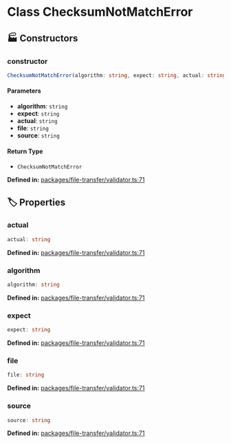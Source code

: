 # Class ChecksumNotMatchError

## 🏭 Constructors

### constructor

```ts
ChecksumNotMatchError(algorithm: string, expect: string, actual: string, file: string, source: string): ChecksumNotMatchError
```
#### Parameters

- **algorithm**: `string`
- **expect**: `string`
- **actual**: `string`
- **file**: `string`
- **source**: `string`
#### Return Type

- `ChecksumNotMatchError`

<p style="font-size: 14px; color: var(--vp-c-text-2)">
<strong>Defined in:</strong> <a href="https://github.com/voxelum/minecraft-launcher-core-node/blob/master/packages/file-transfer/validator.ts#L71" target="_blank" rel="noreferrer">packages/file-transfer/validator.ts:71</a>
</p>


## 🏷️ Properties

### actual <Badge type="tip" text="readonly" />

```ts
actual: string
```
<p style="font-size: 14px; color: var(--vp-c-text-2)">
<strong>Defined in:</strong> <a href="https://github.com/voxelum/minecraft-launcher-core-node/blob/master/packages/file-transfer/validator.ts#L71" target="_blank" rel="noreferrer">packages/file-transfer/validator.ts:71</a>
</p>


### algorithm <Badge type="tip" text="readonly" />

```ts
algorithm: string
```
<p style="font-size: 14px; color: var(--vp-c-text-2)">
<strong>Defined in:</strong> <a href="https://github.com/voxelum/minecraft-launcher-core-node/blob/master/packages/file-transfer/validator.ts#L71" target="_blank" rel="noreferrer">packages/file-transfer/validator.ts:71</a>
</p>


### expect <Badge type="tip" text="readonly" />

```ts
expect: string
```
<p style="font-size: 14px; color: var(--vp-c-text-2)">
<strong>Defined in:</strong> <a href="https://github.com/voxelum/minecraft-launcher-core-node/blob/master/packages/file-transfer/validator.ts#L71" target="_blank" rel="noreferrer">packages/file-transfer/validator.ts:71</a>
</p>


### file <Badge type="tip" text="readonly" />

```ts
file: string
```
<p style="font-size: 14px; color: var(--vp-c-text-2)">
<strong>Defined in:</strong> <a href="https://github.com/voxelum/minecraft-launcher-core-node/blob/master/packages/file-transfer/validator.ts#L71" target="_blank" rel="noreferrer">packages/file-transfer/validator.ts:71</a>
</p>


### source <Badge type="info" text="optional" /> <Badge type="tip" text="readonly" />

```ts
source: string
```
<p style="font-size: 14px; color: var(--vp-c-text-2)">
<strong>Defined in:</strong> <a href="https://github.com/voxelum/minecraft-launcher-core-node/blob/master/packages/file-transfer/validator.ts#L71" target="_blank" rel="noreferrer">packages/file-transfer/validator.ts:71</a>
</p>


